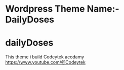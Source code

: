 # Wordpress Theme Name:- DailyDoses
# dailyDoses 
This theme i build Codeytek acodamy
https://www.youtube.com/@Codeytek